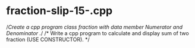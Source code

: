 # fraction-slip-15-.cpp
/*Create a cpp program class fraction with data member Numerator and Denominator .*/    /* Write a cpp program to calculate and display sum of two fraction (USE CONSTRUCTOR). */
